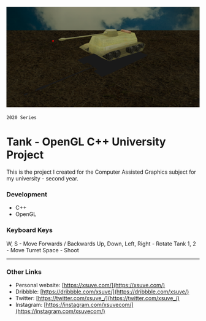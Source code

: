 ![Tank - OpenGL C++ University Project](screenshot.png)

`2020 Series`
# Tank - OpenGL C++ University Project
This is the project I created for the Computer Assisted Graphics subject for my university - second year.

### Development
* C++
* OpenGL

### Keyboard Keys
W, S - Move Forwards / Backwards
Up, Down, Left, Right - Rotate Tank
1, 2 - Move Turret
Space - Shoot

---

### Other Links
* Personal website: [https://xsuve.com/](https://xsuve.com/)
* Dribbble: [https://dribbble.com/xsuve/](https://dribbble.com/xsuve/)
* Twitter: [https://twitter.com/xsuve_/](https://twitter.com/xsuve_/)
* Instagram: [https://instagram.com/xsuvecom/](https://instagram.com/xsuvecom/)
